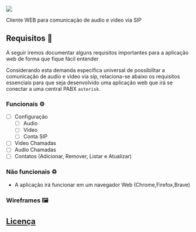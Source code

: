 ![](https://img.shields.io/badge/Status-InDevelopment-gree)

Cliente WEB para comunicação de audio e video via SIP

## Requisitos 📜

A seguir iremos documentar alguns requisitos importantes para a aplicação web de forma que fique fácil entender

Considerando esta demanda específica universal de possibilitar a comunicação de audio e vídeo via sip, relaciona-se abaixo os requisitos essenciais para que seja desenvolvido uma aplicação web que irá se conectar a uma central PABX `asterisk`.

### Funcionais ⚙️

- [ ] Configuração
  - [ ] Audio
  - [ ] Video
  - [ ] Conta SIP
- [ ] Video Chamadas
- [ ] Audio Chamadas
- [ ] Contatos (Adicionar, Remover, Listar e Atualizar)

### Não funcionais ♻️

- A aplicação irá funcionar em um navegador Web (Chrome,Firefox,Brave)

### Wireframes 🖼

## [Licença](LICENSE)